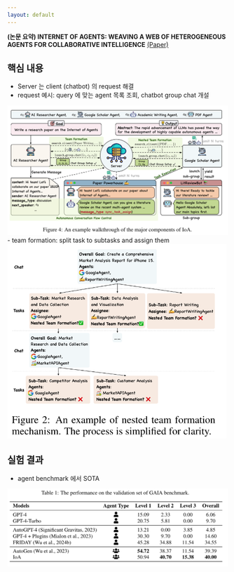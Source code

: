 ```yaml
---
layout: default
---
```


**(논문 요약) INTERNET OF AGENTS: WEAVING A WEB OF HETEROGENEOUS AGENTS FOR COLLABORATIVE INTELLIGENCE** [(Paper)](https://www.arxiv.org/pdf/2407.07061)

## 핵심 내용
- Server 는 client (chatbot) 의 request 해결
- request 예시: query 에 맞는 agent 목록 조회, chatbot group chat 개설  
<img src="./data/papers/internetagents/concept.png" width="800" />
- team formation: split task to subtasks and assign them     
<img src="./data/papers/internetagents/process.png" width="500" />

## 실험 결과
- agent benchmark 에서 SOTA  
<img src="./data/papers/internetagents/result.png" width="800" />

